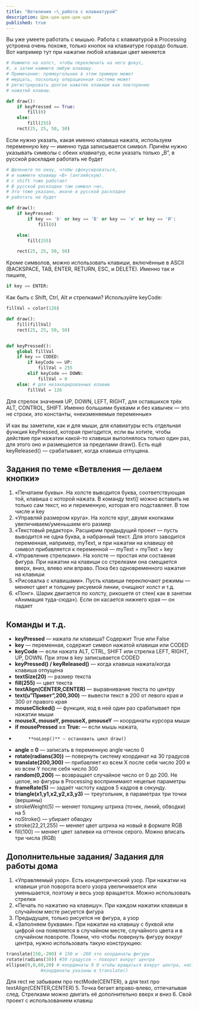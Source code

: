 ```yaml
---
title: "Ветвления —\_работа с клавиатурой"
description: Цок-цок-цок-цок-цок
published: true
---
```

Вы уже умеете работать с мышью. Работа с клавиатурой в Processing устроена очень похоже, только кнопок на клавиатуре гораздо больше. Вот например тут при нажатии любой клавиши цвет меняется

```python
# Нажмите на холст, чтобы переключить на него фокус,
#, а затем нажмите любую клавишу.
# Примечание: прямоугольник в этом примере может
# мерцать, поскольку операционная система может
# регистрировать долгое нажатие клавиши как повторение
# нажатий клавиш.

def draw():
    if keyPressed == True: 
        fill(0)
    else:
        fill(255)
    rect(25, 25, 50, 50)

```
Если нужно указать, какая именно клавиша нажата, используем переменную key — именно туда записывается символ. Причём нужно указывать символы с обеих клавиатур, если указать только „B”, в русской раскладке работать не будет

```python
# Щелкните по окну, чтобы сфокусироваться,
# и нажмите клавишу «B» (английскую).
# с shift тоже работает
# В русской раскладке там символ «и»,
# Это тоже указано, иначе в русской раскладке
# работать не будет

def draw():
    if keyPressed:
        if key == 'b' or key == 'B' or key == 'и' or key == 'И':
            fill(0)

    else:
        fill(255)

    rect(25, 25, 50, 50)

```

Кроме символов, можно использовать клавиши, включённые в ASCII (BACKSPACE, TAB, ENTER, RETURN, ESC, и DELETE). Именно так и пишите,

```python
if key == ENTER:
```

Как быть с Shift, Ctrl, Alt и стрелками? Используйте keyCode:

```python
fillVal = color(126)

def draw():
    fill(fillVal)
    rect(25, 25, 50, 50)


def keyPressed():
    global fillVal
    if key == CODED:
        if keyCode == UP: 
            fillVal = 255
        elif keyCode == DOWN:
            fillVal = 0
    else: # для незакодированных клавиш
        fillVal = 126
```

Для стрелок значения UP, DOWN, LEFT, RIGHT, для оставшихся трёх ALT, CONTROL, SHIFT. Именно большими буквами и без кавычек — это не строки, это константы, «неизменяемые переменные»

И как вы заметили, как и для мыши, для клавиатуры есть отдельная функция keyPressed, которая пригодится, если вы хотите, чтобы действие при нажатии какой-то клавиши выполнялось только один раз, для этого оно и размещается за пределами draw(). Есть ещё keyReleased() — срабатывает, когда клавиша отпущена.

## Задания по теме «Ветвления — делаем кнопки»

1. «Печатаем буквы». На холсте выводится буква, соответствующая той, клавиша с которой нажата. В команду text() можно вставить не только сам текст, но и переменную, которая его подставляет. В том числе и key
2. «Управляй размером круга». На холсте круг, двумя кнопками увеличиваем/уменьшаем его размер
3. «Текстовый редактор». Расширим предыдущий проект — пусть выводится не одна буква, а набранный текст. Для этого заводится переменная, например, myText, и при нажатии на клавишу её символ прибавляется к переменной — myText = myText + key
4. «Управление стрелками». На холсте — простая или составная фигура. При нажатии на клавиши со стрелками она смещается вверх, вниз, влево или вправо. Пока без одновременного нажатия на клавиши
5. «Рисовалка с клавишами». Пусть клавиши переключают режимы — меняют цвет и толщину рисуемой линии, очищают холст и т.д.
6. «Понг». Шарик двигается по холсту, рикошетя от стен( как в занятии «Анимация туда-сюда»). Если он касается нижнего края — он падает

## Команды и т.д.

- **keyPressed** — нажата ли клавиша? Содержит True или False
- **key** — переменная, содержит символ нажатой клавиши или CODED
- **keyCode** —  если нажата ALT, CTRL, SHIFT или стрелка LEFT, RIGHT, UP, DOWN. При этом в key записывается CODED
- **keyPressed() / keyReleased()** — когда клавиша нажата/когда клавиша отпущена
- **textSize(20)** — размер текста
- **fill(255)** — цвет текста
- **textAlign(CENTER,CENTER)** — выравнивание текста по центру
- **text(u”Привет”,200,300)** — вывести текст в 200 от левого края и 300 от правого края
- **mouseClicked()** — функция, код в ней один раз срабатывает при нажатии мыши
- **mouseX, mouseY, pmouseX, pmouseY** — координаты курсора мыши
- **if mousePressed == True:** — если мышь нажата,
-          **noLoop()** — остановить цикл draw()
- **angle = 0** — записать в переменную angle число 0
- **rotate(radians(30))** — повернуть систему координат на 30 градусов
- **translate(200,300)** — прибавляет ко всем X после себя число 200 и ко всем Y после себя число 300
- **random(0,200)** — возвращает случайное число от 0 до 200. Не целое, но фигуры в Processing воспринимают нецелые параметры
- **frameRate(5)** — задаёт частоту кадров 5 кадров в секунду.
- **triangle(x1,y1,x2,y2,x3,y3)** — треугольник, в параметрах три точки (вершины)
- strokeWeight(5) — меняет толщину штриха (точек, линий, обводки) на 5
- noStroke() — убирает обводку
- stroke(22,21,255) — меняет цвет штриха на новый в формате RGB
- fill(100) — меняет цвет заливки на оттенок серого. Можно вписать три числа (RGB)

## Дополнительные задания/ Задания для работы дома

1. «Управляемый узор». Есть концентрический узор. При нажатии на клавиши угол поворота всего узора увеличивается или уменьшается, поэтому и весь узор вращается. Можно использовать стрелки
2. «Печать по нажатию на клавишу». При каждом нажатии клавиши в случайном месте рисуется фигура
3. Предыдущее, только рисуется не фигура, а узор
4. «Заполняем буквами». При нажатии на клавишу с буквой или цифрой она появляется в случайном месте, случайного цвета  и в случайном повороте. Помни, что чтобы повернуть фигуру вокруг центра, нужно использовать такую конструкцию:

```python
translate(150,-200) # 150 и -200 это координаты фигуры
rotate(radians(30)) #30 градусов — поворот вокруг центра
ellipse(0,0,60,20) # координаты 0 0 чтобы вращаться вокруг центра, настоящие
             #координаты указаны в translate()
```
Для rect не забываем про rectMode(CENTER), а для text про textAlign(CENTER,CENTER)
5. Точка бегает вправо-влево, отпечатывая след. Стрелками можно двигать её дополнительно вверх и вниз
6. Свой проект с использованием клавиш
